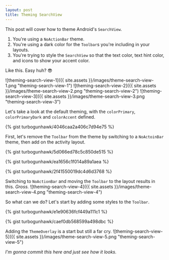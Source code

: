 ```yaml
---
layout: post
title: Theming SearchView
---
```


This post will cover how to theme Android's `SearchView`.

1. You're using a `NoActionBar` theme.
2. You're using a dark color for the `Toolbar`s you're including in your layouts.
3. You're trying to style the `SearchView` so that the text color, text hint color, and icons to show your accent color.

Like this. Easy huh? 😎

![theming-search-view-1]({{ site.assets }}/images/theme-search-view-1.png "theming-search-view-1")
![theming-search-view-2]({{ site.assets }}/images/theme-search-view-2.png "theming-search-view-2")
![theming-search-view-3]({{ site.assets }}/images/theme-search-view-3.png "theming-search-view-3")

Let's take a look at the default theming, with the `colorPrimary`, `colorPrimaryDark` and `colorAccent` defined.

{% gist turbogunhawk/4046caa2a406c7d94e75 %}

First, let's remove the `Toolbar` from the theme by switching to a `NoActoinBar` theme, then add on the activity layout.

{% gist turbogunhawk/5d066ed78c5c850de515 %}

{% gist turbogunhawk/ea1656c1f014a89a1aea %}

{% gist turbogunhawk/2f41550019dc4d6d3768 %}

Switching to `NoActionBar` and moving the `Toolbar` to the layout results in this. _Gross._
![theming-search-view-4]({{ site.assets }}/images/theme-search-view-4.png "theming-search-view-4")

So what can we do? Let's start by adding some styles to the `Toolbar`.

{% gist turbogunhawk/e1e90636fcf449a111c1 %}

{% gist turbogunhawk/caef0db568599a498dbc %}

Adding the `ThemeOverlay` is a start but still a far cry.
![theming-search-view-5]({{ site.assets }}/images/theme-search-view-5.png "theming-search-view-5")

_I'm gonna commit this here and just see how it looks._

